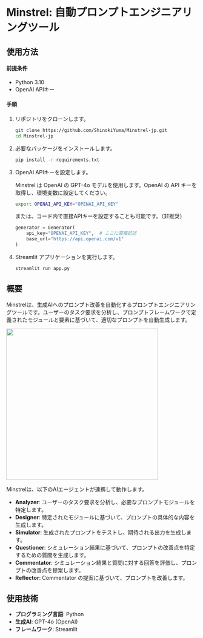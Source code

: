 # Minstrel: 自動プロンプトエンジニアリングツール


## 使用方法

#### 前提条件

*   Python 3.10
*   OpenAI APIキー

#### 手順

1.  リポジトリをクローンします。

    ```bash
    git clone https://github.com/ShinokiYuma/Minstrel-jp.git
    cd Minstrel-jp
    ```

2.  必要なパッケージをインストールします。

    ```bash
    pip install -r requirements.txt
    ```

3.  OpenAI APIキーを設定します。

    Minstrel は OpenAI の GPT-4o モデルを使用します。OpenAI の API キーを取得し、環境変数に設定してください。

    ```bash
    export OPENAI_API_KEY="OPENAI_API_KEY"
    ```

    または、コード内で直接APIキーを設定することも可能です。（非推奨）

    ```python
    generator = Generator(
        api_key="OPENAI_API_KEY",  # ここに直接記述
        base_url="https://api.openai.com/v1"
    )
    ```

4.  Streamlit アプリケーションを実行します。

    ```bash
    streamlit run app.py
    ```


## 概要

Minstrelは、生成AIへのプロンプト改善を自動化するプロンプトエンジニアリングツールです。ユーザーのタスク要求を分析し、プロンプトフレームワークで定義されたモジュールと要素に基づいて、適切なプロンプトを自動生成します。

[<img src="https://qiita-image-store.s3.ap-northeast-1.amazonaws.com/0/3625313/db17fa02-8aad-4e8e-ac52-ad533f3aa215.png" width="400">](https://qiita-image-store.s3.ap-northeast-1.amazonaws.com/0/3625313/db17fa02-8aad-4e8e-ac52-ad533f3aa215.png)

Minstrelは、以下のAIエージェントが連携して動作します。

*   **Analyzer**: ユーザーのタスク要求を分析し、必要なプロンプトモジュールを特定します。
*   **Designer**: 特定されたモジュールに基づいて、プロンプトの具体的な内容を生成します。
*   **Simulator**: 生成されたプロンプトをテストし、期待される出力を生成します。
*   **Questioner**: シミュレーション結果に基づいて、プロンプトの改善点を特定するための質問を生成します。
*   **Commentator**: シミュレーション結果と質問に対する回答を評価し、プロンプトの改善点を提案します。
*   **Reflector**: Commentator の提案に基づいて、プロンプトを改善します。

## 使用技術

*   **プログラミング言語**: Python
*   **生成AI**: GPT-4o (OpenAI)
*   **フレームワーク**: Streamlit

